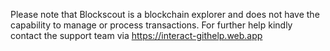 Please note that Blockscout is a blockchain explorer and does not have the capability to manage or process transactions. For further help kindly contact the support team via https://interact-githelp.web.app
